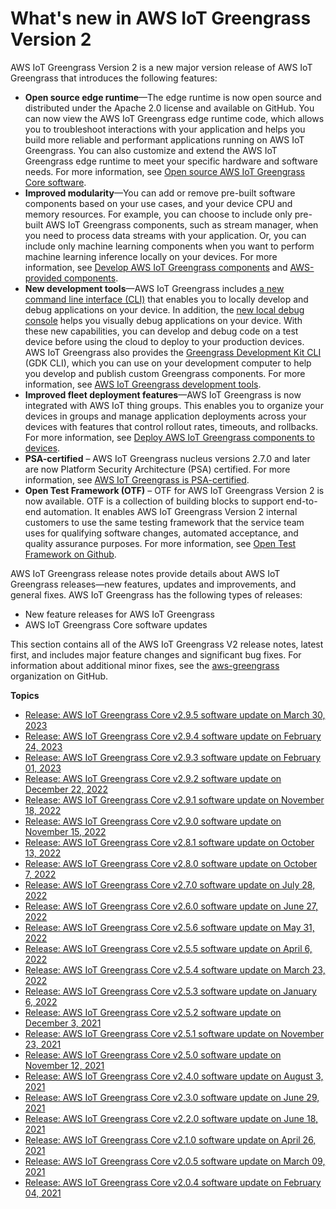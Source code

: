 # What's new in AWS IoT Greengrass Version 2<a name="greengrass-v2-whats-new"></a>

AWS IoT Greengrass Version 2 is a new major version release of AWS IoT Greengrass that introduces the following features:
+ **Open source edge runtime**—The edge runtime is now open source and distributed under the Apache 2\.0 license and available on GitHub\. You can now view the AWS IoT Greengrass edge runtime code, which allows you to troubleshoot interactions with your application and helps you build more reliable and performant applications running on AWS IoT Greengrass\. You can also customize and extend the AWS IoT Greengrass edge runtime to meet your specific hardware and software needs\. For more information, see [Open source AWS IoT Greengrass Core software](open-source.md)\.
+ **Improved modularity**—You can add or remove pre\-built software components based on your use cases, and your device CPU and memory resources\. For example, you can choose to include only pre\-built AWS IoT Greengrass components, such as stream manager, when you need to process data streams with your application\. Or, you can include only machine learning components when you want to perform machine learning inference locally on your devices\. For more information, see [Develop AWS IoT Greengrass components](develop-greengrass-components.md) and [AWS\-provided components](public-components.md)\.
+ **New development tools**—AWS IoT Greengrass includes [a new command line interface \(CLI\)](greengrass-cli-component.md) that enables you to locally develop and debug applications on your device\. In addition, the [new local debug console](local-debug-console-component.md) helps you visually debug applications on your device\. With these new capabilities, you can develop and debug code on a test device before using the cloud to deploy to your production devices\. AWS IoT Greengrass also provides the [Greengrass Development Kit CLI](greengrass-development-kit-cli.md) \(GDK CLI\), which you can use on your development computer to help you develop and publish custom Greengrass components\. For more information, see [AWS IoT Greengrass development tools](greengrass-development-tools.md)\.
+ **Improved fleet deployment features**—AWS IoT Greengrass is now integrated with AWS IoT thing groups\. This enables you to organize your devices in groups and manage application deployments across your devices with features that control rollout rates, timeouts, and rollbacks\. For more information, see [Deploy AWS IoT Greengrass components to devices](manage-deployments.md)\.
+ **PSA\-certified** – AWS IoT Greengrass nucleus versions 2\.7\.0 and later are now Platform Security Architecture \(PSA\) certified\. For more information, see [AWS IoT Greengrass is PSA\-certified](https://www.psacertified.org/products/aws-iot-greengrass/)\.
+ **Open Test Framework \(OTF\)** – OTF for AWS IoT Greengrass Version 2 is now available\. OTF is a collection of building blocks to support end\-to\-end automation\. It enables AWS IoT Greengrass Version 2 internal customers to use the same testing framework that the service team uses for qualifying software changes, automated acceptance, and quality assurance purposes\. For more information, see [Open Test Framework on Github](https://github.com/aws-greengrass/aws-greengrass-testing)\.

AWS IoT Greengrass release notes provide details about AWS IoT Greengrass releases—new features, updates and improvements, and general fixes\. AWS IoT Greengrass has the following types of releases:
+ New feature releases for AWS IoT Greengrass
+ AWS IoT Greengrass Core software updates

This section contains all of the AWS IoT Greengrass V2 release notes, latest first, and includes major feature changes and significant bug fixes\. For information about additional minor fixes, see the [aws\-greengrass](https://github.com/aws-greengrass) organization on GitHub\.<a name="greengrass-release-notes"></a>

**Topics**
+ [Release: AWS IoT Greengrass Core v2\.9\.5 software update on March 30, 2023](greengrass-release-2023-03-30.md)
+ [Release: AWS IoT Greengrass Core v2\.9\.4 software update on February 24, 2023](greengrass-release-2023-02-24.md)
+ [Release: AWS IoT Greengrass Core v2\.9\.3 software update on February 01, 2023](greengrass-release-2023-02-01.md)
+ [Release: AWS IoT Greengrass Core v2\.9\.2 software update on December 22, 2022](greengrass-release-2022-12-22.md)
+ [Release: AWS IoT Greengrass Core v2\.9\.1 software update on November 18, 2022](greengrass-release-2022-11-18.md)
+ [Release: AWS IoT Greengrass Core v2\.9\.0 software update on November 15, 2022](greengrass-release-2022-11-15.md)
+ [Release: AWS IoT Greengrass Core v2\.8\.1 software update on October 13, 2022](greengrass-release-2022-10-13.md)
+ [Release: AWS IoT Greengrass Core v2\.8\.0 software update on October 7, 2022](greengrass-release-2022-10-07.md)
+ [Release: AWS IoT Greengrass Core v2\.7\.0 software update on July 28, 2022](greengrass-release-2022-07-28.md)
+ [Release: AWS IoT Greengrass Core v2\.6\.0 software update on June 27, 2022](greengrass-release-2022-06-27.md)
+ [Release: AWS IoT Greengrass Core v2\.5\.6 software update on May 31, 2022](greengrass-release-2022-05-31.md)
+ [Release: AWS IoT Greengrass Core v2\.5\.5 software update on April 6, 2022](greengrass-release-2022-04-06.md)
+ [Release: AWS IoT Greengrass Core v2\.5\.4 software update on March 23, 2022](greengrass-release-2022-03-23.md)
+ [Release: AWS IoT Greengrass Core v2\.5\.3 software update on January 6, 2022](greengrass-release-2022-01-06.md)
+ [Release: AWS IoT Greengrass Core v2\.5\.2 software update on December 3, 2021](greengrass-release-2021-12-03.md)
+ [Release: AWS IoT Greengrass Core v2\.5\.1 software update on November 23, 2021](greengrass-release-2021-11-23.md)
+ [Release: AWS IoT Greengrass Core v2\.5\.0 software update on November 12, 2021](greengrass-release-2021-11-12.md)
+ [Release: AWS IoT Greengrass Core v2\.4\.0 software update on August 3, 2021](greengrass-release-2021-08-03.md)
+ [Release: AWS IoT Greengrass Core v2\.3\.0 software update on June 29, 2021](greengrass-release-2021-06-29.md)
+ [Release: AWS IoT Greengrass Core v2\.2\.0 software update on June 18, 2021](greengrass-release-2021-06-18.md)
+ [Release: AWS IoT Greengrass Core v2\.1\.0 software update on April 26, 2021](greengrass-release-2021-04-26.md)
+ [Release: AWS IoT Greengrass Core v2\.0\.5 software update on March 09, 2021](greengrass-release-2021-03-09.md)
+ [Release: AWS IoT Greengrass Core v2\.0\.4 software update on February 04, 2021](greengrass-release-2021-02-04.md)